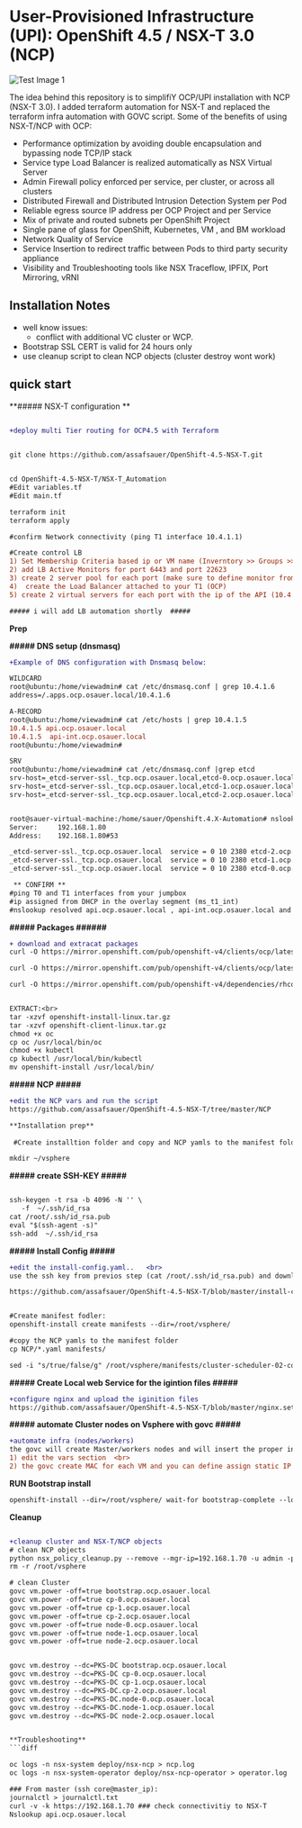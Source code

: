 

# User-Provisioned Infrastructure (UPI): OpenShift 4.5 / NSX-T 3.0 (NCP)


![Test Image 1](https://github.com/assafsauer/Openshift/blob/master/Screenshot%202020-07-27%20at%2016.08.14.png) 


The idea behind this repository is to simplifiY OCP/UPI installation with NCP (NSX-T 3.0).
I added terraform automation for NSX-T and replaced the terraform infra automation with GOVC script. 
Some of the benefits of using NSX-T/NCP with OCP: 
* Performance optimization by avoiding double encapsulation and bypassing node TCP/IP stack
* Service type Load Balancer is realized automatically as NSX Virtual Server 
* Admin Firewall policy enforced per service, per cluster, or across all clusters 
* Distributed Firewall and Distributed Intrusion Detection System per Pod 
* Reliable egress source IP address per OCP Project and per Service 
* Mix of private and routed subnets per OpenShift Project 
* Single pane of glass for OpenShift, Kubernetes, VM , and BM workload 
* Network Quality of Service 
* Service Insertion to redirect traffic between Pods to third party security appliance 
* Visibility and Troubleshooting tools like NSX Traceflow, IPFIX, Port Mirroring, vRNI 


##  Installation Notes


* well know issues:
  * conflict with additional VC cluster or WCP.
* Bootstrap SSL CERT is  valid for 24 hours only
* use cleanup script to clean NCP objects (cluster destroy wont work)



 
## quick start

 **##### NSX-T configuration ** 


```diff

+deploy multi Tier routing for OCP4.5 with Terraform

 
git clone https://github.com/assafsauer/OpenShift-4.5-NSX-T.git


cd OpenShift-4.5-NSX-T/NSX-T_Automation   
#Edit variables.tf  
#Edit main.tf   

terraform init  
terraform apply   

#confirm Network connectivity (ping T1 interface 10.4.1.1)

#Create control LB
1) Set Membership Criteria based ip or VM name (Inverntory >> Groups >> Add Group)
2) add LB Active Monitors for port 6443 and port 22623
3) create 2 server pool for each port (make sure to define monitor from previous step)
4)  create the Load Balancer attached to your T1 (OCP)
5) create 2 virtual servers for each port with the ip of the API (10.4.1.5)

##### i will add LB automation shortly  ##### 
```

 **Prep**

 **##### DNS setup (dnsmasq)** 
```diff
+Example of DNS configuration with Dnsmasq below:

WILDCARD   
root@ubuntu:/home/viewadmin# cat /etc/dnsmasq.conf | grep 10.4.1.6  
address=/.apps.ocp.osauer.local/10.4.1.6   

A-RECORD   
root@ubuntu:/home/viewadmin# cat /etc/hosts | grep 10.4.1.5   
10.4.1.5 api.ocp.osauer.local   
10.4.1.5  api-int.ocp.osauer.local    
root@ubuntu:/home/viewadmin#    

SRV
root@ubuntu:/home/viewadmin# cat /etc/dnsmasq.conf |grep etcd
srv-host=_etcd-server-ssl._tcp.ocp.osauer.local,etcd-0.ocp.osauer.local,2380,0,10
srv-host=_etcd-server-ssl._tcp.ocp.osauer.local,etcd-1.ocp.osauer.local,2380,0,10
srv-host=_etcd-server-ssl._tcp.ocp.osauer.local,etcd-2.ocp.osauer.local,2380,0,10


root@sauer-virtual-machine:/home/sauer/Openshift.4.X-Automation# nslookup -type=SRV _etcd-server-ssl._tcp.ocp.osauer.local
Server:		192.168.1.80
Address:	192.168.1.80#53

_etcd-server-ssl._tcp.ocp.osauer.local	service = 0 10 2380 etcd-2.ocp.osauer.local.
_etcd-server-ssl._tcp.ocp.osauer.local	service = 0 10 2380 etcd-1.ocp.osauer.local.
_etcd-server-ssl._tcp.ocp.osauer.local	service = 0 10 2380 etcd-0.ocp.osauer.local.

 ** CONFIRM **
#ping T0 and T1 interfaces from your jumpbox   
#ip assigned from DHCP in the overlay segment (ms_t1_int)  
#nslookup resolved api.ocp.osauer.local , api-int.ocp.osauer.local and *apps.ocp.osauer.local  
```

 **##### Packages ######**
```diff
+ download and extracat packages
curl -O https://mirror.openshift.com/pub/openshift-v4/clients/ocp/latest/openshift-install-linux.tar.gz

curl -O https://mirror.openshift.com/pub/openshift-v4/clients/ocp/latest/openshift-client-linux.tar.gz

curl -O https://mirror.openshift.com/pub/openshift-v4/dependencies/rhcos/latest/latest/rhcos-4.5.2-x86_64-vmware.x86_64.ova


EXTRACT:<br>
tar -xzvf openshift-install-linux.tar.gz  
tar -xzvf openshift-client-linux.tar.gz 
chmod +x oc  
cp oc /usr/local/bin/oc  
chmod +x kubectl  
cp kubectl /usr/local/bin/kubectl  
mv openshift-install /usr/local/bin/  
```

**##### NCP #####**
 ```diff 
 +edit the NCP vars and run the script  
 https://github.com/assafsauer/OpenShift-4.5-NSX-T/tree/master/NCP
 
**Installation prep**
  
  #Create installtion folder and copy and NCP yamls to the manifest folder:

mkdir ~/vsphere 
 ```
**##### create SSH-KEY #####**

 ```diff

ssh-keygen -t rsa -b 4096 -N '' \
    -f  ~/.ssh/id_rsa
cat /root/.ssh/id_rsa.pub  
 eval "$(ssh-agent -s)" 
 ssh-add  ~/.ssh/id_rsa  
 
  ```
 **##### Install Config #####**
  ```diff
+edit the install-config.yaml..   <br>
use the ssh key from previos step (cat /root/.ssh/id_rsa.pub) and download your secret from https://cloud.redhat.com/openshift/install/vsphere/user-provisioned  <br>
 
 https://github.com/assafsauer/OpenShift-4.5-NSX-T/blob/master/install-config.yaml  
 
 
#Create manifest fodler:
openshift-install create manifests --dir=/root/vsphere/

#copy the NCP yamls to the manifest folder 
cp NCP/*.yaml manifests/

sed -i "s/true/false/g" /root/vsphere/manifests/cluster-scheduler-02-config.yml
 ```
**##### Create Local web Service for the igintion files #####**
 ```diff
+configure nginx and upload the iginition files
https://github.com/assafsauer/OpenShift-4.5-NSX-T/blob/master/nginx.setup.sh

 ```
**##### automate Cluster nodes on Vsphere with govc #####**
 ```diff
 +automate infra (nodes/workers)
the govc will create Master/workers nodes and will insert the proper ingitions values to each VM.   
1) edit the vars section  <br>
2) the govc create MAC for each VM and you can define assign static IP based MAC from the OCP segment  

 ```
**RUN Bootstrap install**
 ```diff
openshift-install --dir=/root/vsphere/ wait-for bootstrap-complete --log-level=debug
```

**Cleanup**
 ```diff

 +cleanup cluster and NSX-T/NCP objects  
# clean NCP objects 
 python nsx_policy_cleanup.py --remove --mgr-ip=192.168.1.70 -u admin -p "SAuer1357N@1357N" --top-tier-router-id=ocp-t1 --cluster=ocp
 rm -r /root/vsphere 

# clean Cluster 
govc vm.power -off=true bootstrap.ocp.osauer.local
govc vm.power -off=true cp-0.ocp.osauer.local
govc vm.power -off=true cp-1.ocp.osauer.local
govc vm.power -off=true cp-2.ocp.osauer.local
govc vm.power -off=true node-0.ocp.osauer.local
govc vm.power -off=true node-1.ocp.osauer.local
govc vm.power -off=true node-2.ocp.osauer.local


govc vm.destroy --dc=PKS-DC bootstrap.ocp.osauer.local
govc vm.destroy --dc=PKS-DC cp-0.ocp.osauer.local
govc vm.destroy --dc=PKS-DC cp-1.ocp.osauer.local
govc vm.destroy --dc=PKS-DC.cp-2.ocp.osauer.local
govc vm.destroy --dc=PKS-DC.node-0.ocp.osauer.local
govc vm.destroy --dc=PKS-DC.node-1.ocp.osauer.local
govc vm.destroy --dc=PKS-DC node-2.ocp.osauer.local
 
 
 **Troubleshooting**
 ```diff

oc logs -n nsx-system deploy/nsx-ncp > ncp.log
oc logs -n nsx-system-operator deploy/nsx-ncp-operator > operator.log

### From master (ssh core@master_ip): 
journalctl > journalctl.txt
curl -v -k https://192.168.1.70 ### check connectivitiy to NSX-T 
Nslookup api.ocp.osauer.local
 ```
